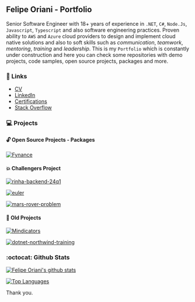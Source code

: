 ## Felipe Oriani - Portfolio 

Senior Software Engineer with 18+ years of experience in `.NET`, `C#`, `Node.Js`, `Javascript`, `Typescript` and also software engineering practices. Proven ability to `AWS` and `Azure` cloud providers to design and implement cloud native solutions and also to soft skills such as _communication_, _teamwork_, _mentoring_, _training_ and _leadership_. This is my `Portfolio` which is constantly under construction and here you can check some repositories with demo projects, code samples, open source projects, packages and more.

### 🔗 Links

- [CV](https://drive.google.com/file/d/1fWtlbqrpc2Dzp8DnphQxKmvwZDF1Z-Ri/view)
- [LinkedIn](https://www.linkedin.com/in/felipeoriani/)
- [Certifications](https://www.youracclaim.com/users/felipeoriani/)
- [Stack Overflow](https://stackoverflow.com/users/316799/felipe-oriani?tab=profile)

### 💻 Projects

#### :unlock: Open Source Projects - Packages

[![Fynance](https://github-readme-stats-sigma-five.vercel.app/api/pin/?username=felipeoriani&repo=fynance&theme=vision-friendly-dark)](https://github.com/felipeoriani/fynance)

#### 💥 Challengers Project

[![rinha-backend-24q1](https://github-readme-stats-sigma-five.vercel.app/api/pin/?username=felipeoriani&repo=rinha-backend-24q1&theme=vision-friendly-dark)](https://github.com/felipeoriani/rinha-backend-24q1)

[![euler](https://github-readme-stats-sigma-five.vercel.app/api/pin/?username=felipeoriani&repo=euler&theme=vision-friendly-dark)](https://github.com/felipeoriani/euler)      

[![mars-rover-problem](https://github-readme-stats-sigma-five.vercel.app/api/pin/?username=felipeoriani&repo=mars-rover-problem&theme=vision-friendly-dark)](https://github.com/felipeoriani/mars-rover-problem)

#### :older_man: Old Projects

[![Mindicators](https://github-readme-stats-sigma-five.vercel.app/api/pin/?username=felipeoriani&repo=mindicators&theme=vision-friendly-dark)](https://github.com/felipeoriani/mindicators)

[![dotnet-northwind-training](https://github-readme-stats-sigma-five.vercel.app/api/pin/?username=felipeoriani&repo=dotnet-northwind-training&theme=vision-friendly-dark)](https://github.com/felipeoriani/dotnet-northwind-training)

### :octocat: Github Stats 

[![Felipe Oriani's github stats](https://github-readme-stats-sigma-five.vercel.app/api?username=felipeoriani&show_icons=true&include_all_commits=true&theme=vision-friendly-dark)](https://github.com/anuraghazra/github-readme-stats)

[![Top Languages](https://github-readme-stats-sigma-five.vercel.app/api/top-langs/?username=felipeoriani&layout=compact&count_private=true&theme=vision-friendly-dark)](https://github.com/anuraghazra/github-readme-stats)

Thank you.
